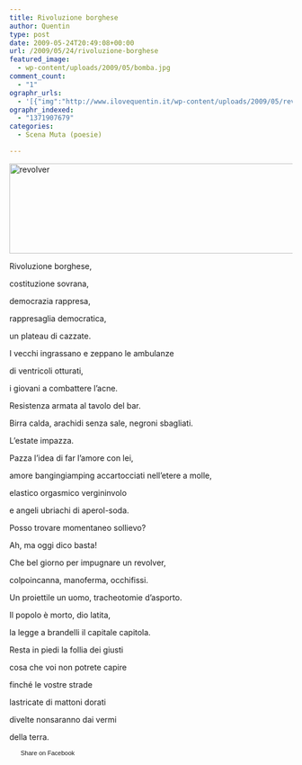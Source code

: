 ```yaml
---
title: Rivoluzione borghese
author: Quentin
type: post
date: 2009-05-24T20:49:08+00:00
url: /2009/05/24/rivoluzione-borghese
featured_image:
  - wp-content/uploads/2009/05/bomba.jpg
comment_count:
  - "1"
ographr_urls:
  - '[{"img":"http://www.ilovequentin.it/wp-content/uploads/2009/05/revolver.jpg"},{"img":"http://www.ilovequentin.it/wp-content/uploads/2009/05/bomba.jpg"},{"img":"http://www.ilovequentin.it/wp-content/uploads/2009/05/revolver-300x92.jpg"}]'
ographr_indexed:
  - "1371907679"
categories:
  - Scena Muta (poesie)

---
```

<img class="alignnone size-full wp-image-403" title="revolver" src="http://www.ilovequentin.it/wp-content/uploads/2009/05/revolver.jpg" alt="revolver" width="520" height="160" />

Rivoluzione borghese,
  
costituzione sovrana,
  
democrazia rappresa,
  
rappresaglia democratica,
  
un plateau di cazzate.

I vecchi ingrassano e zeppano le ambulanze
  
di ventricoli otturati,
  
i giovani a combattere l&#8217;acne.
  
Resistenza armata al tavolo del bar.
  
Birra calda, arachidi senza sale, negroni sbagliati.
  
L&#8217;estate impazza.

Pazza l&#8217;idea di far l&#8217;amore con lei,
  
amore bangingiamping accartocciati nell&#8217;etere a molle,
  
elastico orgasmico vergininvolo
  
e angeli ubriachi di aperol-soda.
  
Posso trovare momentaneo sollievo?

Ah, ma oggi dico basta!

Che bel giorno per impugnare un revolver,
  
colpoincanna, manoferma, occhifissi.
  
Un proiettile un uomo, tracheotomie d&#8217;asporto.

Il popolo è morto, dio latita,
  
la legge a brandelli il capitale capitola.
  
Resta in piedi la follia dei giusti
  
cosa che voi non potrete capire
  
finché le vostre strade
  
lastricate di mattoni dorati
  
divelte nonsaranno dai vermi
  
della terra.

<a href="http://www.facebook.com/share.php?u=http%3A%2F%2Fwww.ilovequentin.it%2F2009%2F05%2F24%2Frivoluzione-borghese&t=Rivoluzione%20borghese" id="facebook_share_both_401" style="font-size:11px; line-height:13px; font-family:'lucida grande',tahoma,verdana,arial,sans-serif; text-decoration:none; padding:2px 0 0 20px; height:16px; background:url(http://b.static.ak.fbcdn.net/images/share/facebook_share_icon.gif) no-repeat top left;">Share on Facebook</a>